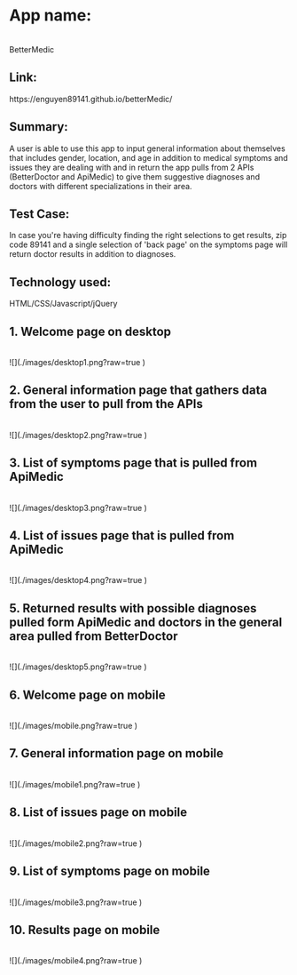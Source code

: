 <h1>App name:</h1></br>
BetterMedic <br>
<h2>Link:</h2> 
https://enguyen89141.github.io/betterMedic/ <br>
<h2>Summary:</h2>  
A user is able to use this app to input general information about themselves that includes gender, location, and age in addition to medical symptoms and issues they are dealing with and in return the app pulls from 2 APIs (BetterDoctor and ApiMedic) to give them suggestive diagnoses and doctors with different specializations in their area.  <br>
<h2>Test Case:</h2> 
In case you're having difficulty finding the right selections to get results, zip code 89141 and a single selection of 'back page' on the symptoms page will return doctor results in addition to diagnoses.  <br>
<h2>Technology used:</h2> 
HTML/CSS/Javascript/jQuery  <br>
<h2>1. Welcome page on desktop</h2><br>
![](./images/desktop1.png?raw=true )  <br>
<h2>2. General information page that gathers data from the user to pull from the APIs</h2> <br>
![](./images/desktop2.png?raw=true )  <br>
<h2>3. List of symptoms page that is pulled from ApiMedic</h2> <br>
![](./images/desktop3.png?raw=true )  <br>
<h2>4. List of issues page that is pulled from ApiMedic</h2>  <br>
![](./images/desktop4.png?raw=true )  <br>
<h2>5. Returned results with possible diagnoses pulled form ApiMedic and doctors in the general area pulled from BetterDoctor</h2>  <br>
![](./images/desktop5.png?raw=true )  <br>
<h2>6. Welcome page on mobile</h2>  <br>
![](./images/mobile.png?raw=true )  <br>
<h2>7. General information page on mobile</h2>  <br>
![](./images/mobile1.png?raw=true )  <br>
<h2>8. List of issues page on mobile</h2>  <br>
![](./images/mobile2.png?raw=true )  <br>
<h2>9. List of symptoms page on mobile</h2>  <br>
![](./images/mobile3.png?raw=true )  <br>
<h2>10. Results page on mobile</h2>  <br>
![](./images/mobile4.png?raw=true )  <br>
 
